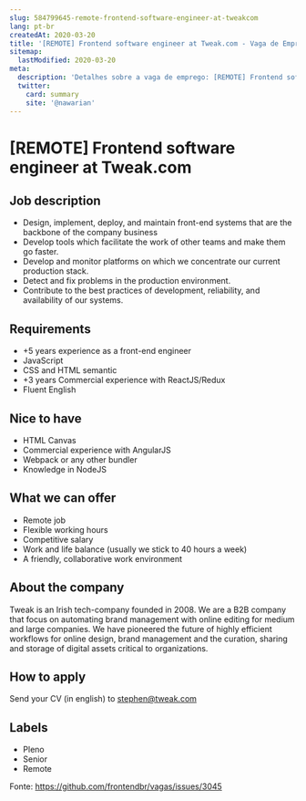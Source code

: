 ```yaml
---
slug: 584799645-remote-frontend-software-engineer-at-tweakcom
lang: pt-br
createdAt: 2020-03-20
title: '[REMOTE] Frontend software engineer at Tweak.com - Vaga de Emprego'
sitemap:
  lastModified: 2020-03-20
meta:
  description: 'Detalhes sobre a vaga de emprego: [REMOTE] Frontend software engineer at Tweak.com'
  twitter:
    card: summary
    site: '@nawarian'
---
```


# [REMOTE] Frontend software engineer at Tweak.com

## Job description 
- Design, implement, deploy, and maintain front-end systems that are the backbone of the company business
- Develop tools which facilitate the work of other teams and make them go faster.
- Develop and monitor platforms on which we concentrate our current production stack.
- Detect and fix problems in the production environment.
- Contribute to the best practices of development, reliability, and availability of our systems.

## Requirements
- +5 years experience as a front-end engineer
- JavaScript
- CSS and HTML semantic
- +3 years Commercial experience with ReactJS/Redux
- Fluent English

## Nice to have
- HTML Canvas
- Commercial experience with AngularJS
- Webpack or any other bundler
- Knowledge in NodeJS

## What we can offer
- Remote job
- Flexible working hours
- Competitive salary
- Work and life balance (usually we stick to 40 hours a week)
- A friendly, collaborative work environment

## About the company
Tweak is an Irish tech-company founded in 2008. We are a B2B company that focus on automating brand management with online editing for medium and large companies.
We have pioneered the future of highly efficient workflows for online design, brand management and the curation, sharing and storage of digital assets critical to organizations.

## How to apply
Send your CV (in english) to stephen@tweak.com

## Labels
- Pleno
- Senior
- Remote

Fonte: https://github.com/frontendbr/vagas/issues/3045